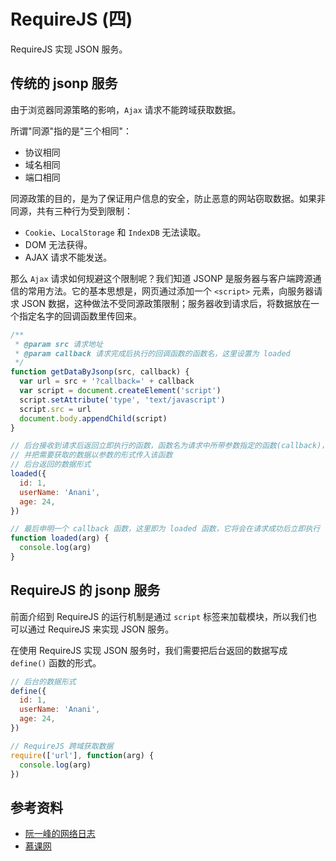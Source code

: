 # RequireJS (四)

RequireJS 实现 JSON 服务。

## 传统的 jsonp 服务

由于浏览器同源策略的影响，`Ajax` 请求不能跨域获取数据。

所谓"同源"指的是"三个相同"：

- 协议相同
- 域名相同
- 端口相同

同源政策的目的，是为了保证用户信息的安全，防止恶意的网站窃取数据。如果非同源，共有三种行为受到限制：

- `Cookie`、`LocalStorage` 和 `IndexDB` 无法读取。
- DOM 无法获得。
- AJAX 请求不能发送。

那么 `Ajax` 请求如何规避这个限制呢？我们知道 JSONP 是服务器与客户端跨源通信的常用方法。它的基本思想是，网页通过添加一个 `<script>` 元素，向服务器请求 JSON 数据，这种做法不受同源政策限制；服务器收到请求后，将数据放在一个指定名字的回调函数里传回来。

```javascript
/**
 * @param src 请求地址
 * @param callback 请求完成后执行的回调函数的函数名，这里设置为 loaded
 */
function getDataByJsonp(src, callback) {
  var url = src + '?callback=' + callback
  var script = document.createElement('script')
  script.setAttribute('type', 'text/javascript')
  script.src = url
  document.body.appendChild(script)
}

// 后台接收到请求后返回立即执行的函数，函数名为请求中所带参数指定的函数(callback)，本次实例即为 loaded
// 并把需要获取的数据以参数的形式传入该函数
// 后台返回的数据形式
loaded({
  id: 1,
  userName: 'Anani',
  age: 24,
})

// 最后申明一个 callback 函数，这里即为 loaded 函数，它将会在请求成功后立即执行
function loaded(arg) {
  console.log(arg)
}
```

## RequireJS 的 jsonp 服务

前面介绍到 RequireJS 的运行机制是通过 `script` 标签来加载模块，所以我们也可以通过 RequireJS 来实现 JSON 服务。

在使用 RequireJS 实现 JSON 服务时，我们需要把后台返回的数据写成 `define()` 函数的形式。

```javascript
// 后台的数据形式
define({
  id: 1,
  userName: 'Anani',
  age: 24,
})

// RequireJS 跨域获取数据
require(['url'], function(arg) {
  console.log(arg)
})
```

## 参考资料

- [阮一峰的网络日志](http://www.ruanyifeng.com/blog/2012/11/require_js.html)
- [慕课网](https://www.imooc.com/learn/787)

